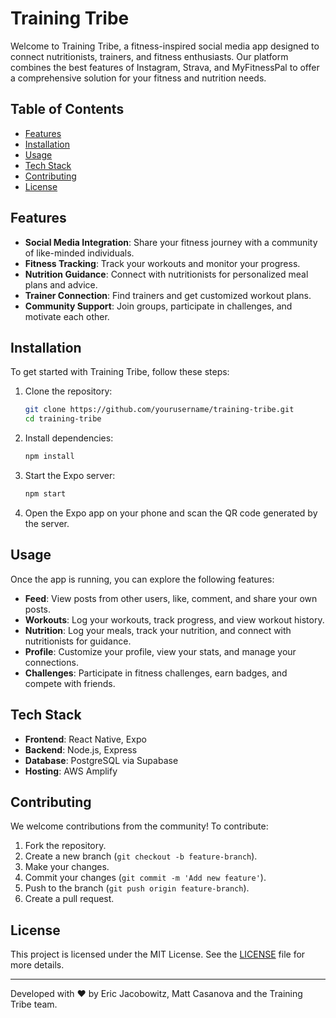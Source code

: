 # Training Tribe

Welcome to Training Tribe, a fitness-inspired social media app designed to connect nutritionists, trainers, and fitness enthusiasts. Our platform combines the best features of Instagram, Strava, and MyFitnessPal to offer a comprehensive solution for your fitness and nutrition needs.

## Table of Contents

- [Features](#features)
- [Installation](#installation)
- [Usage](#usage)
- [Tech Stack](#tech-stack)
- [Contributing](#contributing)
- [License](#license)

## Features

- **Social Media Integration**: Share your fitness journey with a community of like-minded individuals.
- **Fitness Tracking**: Track your workouts and monitor your progress.
- **Nutrition Guidance**: Connect with nutritionists for personalized meal plans and advice.
- **Trainer Connection**: Find trainers and get customized workout plans.
- **Community Support**: Join groups, participate in challenges, and motivate each other.

## Installation

To get started with Training Tribe, follow these steps:

1. Clone the repository:
    ```bash
    git clone https://github.com/yourusername/training-tribe.git
    cd training-tribe
    ```

2. Install dependencies:
    ```bash
    npm install
    ```

3. Start the Expo server:
    ```bash
    npm start
    ```

4. Open the Expo app on your phone and scan the QR code generated by the server.

## Usage

Once the app is running, you can explore the following features:

- **Feed**: View posts from other users, like, comment, and share your own posts.
- **Workouts**: Log your workouts, track progress, and view workout history.
- **Nutrition**: Log your meals, track your nutrition, and connect with nutritionists for guidance.
- **Profile**: Customize your profile, view your stats, and manage your connections.
- **Challenges**: Participate in fitness challenges, earn badges, and compete with friends.

## Tech Stack

- **Frontend**: React Native, Expo
- **Backend**: Node.js, Express
- **Database**: PostgreSQL via Supabase
- **Hosting**: AWS Amplify

## Contributing

We welcome contributions from the community! To contribute:

1. Fork the repository.
2. Create a new branch (`git checkout -b feature-branch`).
3. Make your changes.
4. Commit your changes (`git commit -m 'Add new feature'`).
5. Push to the branch (`git push origin feature-branch`).
6. Create a pull request.

## License

This project is licensed under the MIT License. See the [LICENSE](LICENSE) file for more details.

---

Developed with ❤️ by Eric Jacobowitz, Matt Casanova and the Training Tribe team.
